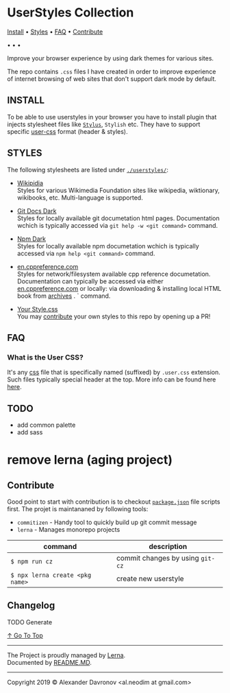 # UserStyles Collection 
[top]: #userstyles-collection

  [Install](#install)
• [Styles](#styles)
• [FAQ](#faq)
• [Contribute](#contribute)


• • • 
<!-- TODO: Add preview images -->

Improve your browser experience by using dark themes for various sites.

The repo contains `.css` files I have created in order to improve experience of internet browsing of web sites that don't support dark mode by default.

## INSTALL
[install]: #install

To be able to use userstyles in your browser you have to install plugin that injects stylesheet files like [`Stylus`][stylus], `Stylish` etc. They have to support specific [user-css][styles-user-css] format (header & styles).


## STYLES
[styles]: #styles

The following stylesheets are listed under [`./userstyles/`](./userstyles/): 

* [Wikipidia](./userstyles/wikipedia.org/README.md)
<br/>Styles for various Wikimedia Foundation sites like wikipedia, wiktionary, wikibooks, etc. Multi-language is supported.


* [Git Docs Dark](./userstyles/git-docs-local/README.md)
<br/>Styles for locally available git documetation html pages. Documentation wchich is typically accessed via `git help -w <git command>` command.

* [Npm Dark](./userstyles/npm-docs-local/README.md)
<br/>Styles for locally available npm documetation wchich is typically accessed via `npm help <git command>` command.

* [en.cppreference.com](http://en.cppreference.com)
<br/>Styles for network/filesystem available cpp reference documetation. Documentation can typically be accessed via either [en.cppreference.com](en.cppreference.com) or locally: via downloading & installing local HTML book from [archives][en-cppreference-archive] . <git command>` command.


* [Your Style.css](./userstyles/new/README.md)
<br/>You may [contribute][contribute] your own styles to this repo by opening up a PR! 

## FAQ
[faq]: #faq

### What is the User CSS?
[faq-1]: #what-is-the-user-css

It's any [css] file that is specifically named (suffixed) by `.user.css` extension. Such files typically special header at the top. More info can be found here [here][styles-user-css].

## TODO
* add common palette
* add sass
# remove lerna (aging project)

## Contribute
[contribute]: #contribute

Good point to start with contribution is to checkout [`package.json`](./package.json) file scripts first. The projet is maintananed by following tools:
* `commitizen` - Handy tool to quickly build up git commit message
* `lerna` - Manages monorepo projects

| command | description
|-|-|
|`$ npm run cz`| commit changes by using `git-cz` |
|`$ npx lerna create <pkg name>`| create new userstyle |


## Changelog
[changelog]: #changelog

TODO Generate

[↑ Go To Top][top]

---

The Project is proudly managed by [Lerna][ad-lerna].
<br/> Documented by [README.MD][ad-readme].
<br/>

---

Copyright 2019 © Alexander Davronov &lt;al.neodim at gmail.com&gt; 
<br/> 

[0]: https://twitter.com/biteofpie
[css]: https://en.wikipedia.org/wiki/CSS
[ad-lerna]: https://lerna.js.org/
[ad-readme]: https://github.com/hinell/project-boilerplate/blob/master/README.md
[stylus]: https://github.com/openstyles/stylus
[styles-user-css]: https://github.com/openstyles/stylus/wiki/Writing-UserCSS
[en-cppreference-archive]: https://en.cppreference.com/w/Cppreference:Archives